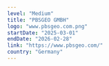 ```yaml
---
level: "Medium"
title: "PBSGEO GMBH"
logo: "www.pbsgeo.com.png"
startDate: "2025-03-01"
endDate: "2026-02-28"
link: "https://www.pbsgeo.com/"
country: "Germany"
---
```

